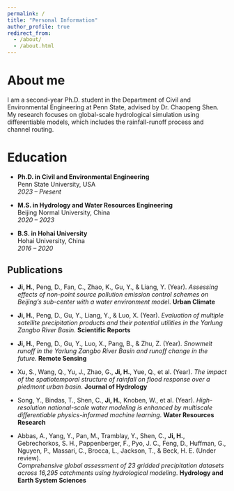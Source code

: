 ```yaml
---
permalink: /
title: "Personal Information"
author_profile: true
redirect_from: 
  - /about/
  - /about.html
---
```



About me
======
I am a second-year Ph.D. student in the Department of Civil and Environmental Engineering at Penn State, advised by Dr. Chaopeng Shen. My research focuses on global-scale hydrological simulation using differentiable models, which includes the rainfall-runoff process and channel routing. 

Education
======
- **Ph.D. in Civil and Environmental Engineering**  
  Penn State University, USA  
  *2023 – Present*

- **M.S. in Hydrology and Water Resources Engineering**  
  Beijing Normal University, China  
  *2020 – 2023*

- **B.S. in Hohai University**  
  Hohai University, China  
  *2016 – 2020*

## Publications

- **Ji, H.**, Peng, D., Fan, C., Zhao, K., Gu, Y., & Liang, Y. (Year). *Assessing effects of non-point source pollution emission control schemes on Beijing’s sub-center with a water environment model*. **Urban Climate**

- **Ji, H.**, Peng, D., Gu, Y., Liang, Y., & Luo, X. (Year). *Evaluation of multiple satellite precipitation products and their potential utilities in the Yarlung Zangbo River Basin*. **Scientific Reports**

- **Ji, H.**, Peng, D., Gu, Y., Luo, X., Pang, B., & Zhu, Z. (Year). *Snowmelt runoff in the Yarlung Zangbo River Basin and runoff change in the future*. **Remote Sensing**

- Xu, S., Wang, Q., Yu, J., Zhao, G., **Ji, H.**, Yue, Q., et al. (Year). *The impact of the spatiotemporal structure of rainfall on flood response over a piedmont urban basin*. **Journal of Hydrology**

- Song, Y., Bindas, T., Shen, C., **Ji, H.**, Knoben, W., et al. (Year). *High-resolution national-scale water modeling is enhanced by multiscale differentiable physics-informed machine learning*. **Water Resources Research**

- Abbas, A., Yang, Y., Pan, M., Tramblay, Y., Shen, C., **Ji, H.**, Gebrechorkos, S. H., Pappenberger, F., Pyo, J. C., Feng, D., Huffman, G., Nguyen, P., Massari, C., Brocca, L., Jackson, T., & Beck, H. E. (Under review).  
  *Comprehensive global assessment of 23 gridded precipitation datasets across 16,295 catchments using hydrological modeling*. **Hydrology and Earth System Sciences**
